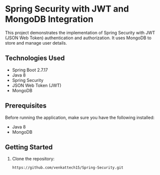 # Spring Security with JWT and MongoDB Integration

This project demonstrates the implementation of Spring Security with JWT (JSON Web Token) authentication and authorization. It uses MongoDB to store and manage user details.

## Technologies Used

- Spring Boot 2.7.17
- Java 8
- Spring Security
- JSON Web Token (JWT)
- MongoDB

## Prerequisites

Before running the application, make sure you have the following installed:

- Java 8
- MongoDB

## Getting Started

1. Clone the repository:

   ```bash
   https://github.com/venkattech15/Spring-Security.git
